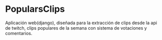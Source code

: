 # PopularsClips
Aplicación web(django), diseñada para la extracción de clips desde la api de twitch, clips populares de la semana con sistema de votaciones y comentarios.
